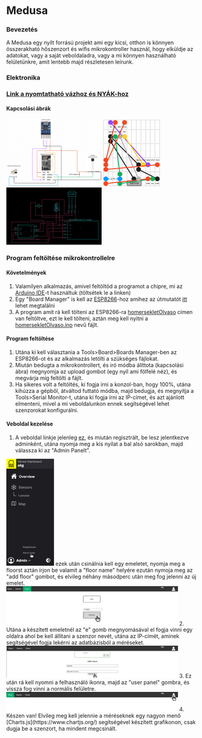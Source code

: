 # Medusa
### Bevezetés
A Medusa egy nyílt forrású projekt ami egy kicsi, otthon is könnyen összerakható hőszenzort és wifis mikrokontroller használ, hogy elküldje az adatokat, vagy a saját veboldaladra, vagy a mi könnyen használható felületünkre, amit lentebb majd részletesen leírunk. 
### Elektronika
### [Link a nyomtatható vázhoz és NYÁK-hoz](https://www.printables.com/model/394252-case-for-medusa-temperature-sensor/files)
#### Kapcsolási ábrák
<img src="https://github.com/JosephTheSmartPers/Medusa/blob/main/wiring.png" width="50%" height="50%" /> <img src="https://github.com/JosephTheSmartPers/Medusa/blob/main/sodering.png" width="30%" height="30%" /> <img src="https://github.com/JosephTheSmartPers/Medusa/blob/main/wiring2.png" width="50%" height="50%" /> 

### Program feltöltése mikrokontrollelre
#### Követelmények
1. Valamilyen alkalmazás, amivel feltöltöd a programot a chipre, mi az [Arduino IDE](https://www.arduino.cc/en/donate/)-t használtuk (töltsétek le a linken)
2. Egy "Board Manager" is kell az [ESP8266](https://en.wikipedia.org/wiki/ESP8266)-hoz amihez az útmutatót [itt](https://arduino.esp8266.com/stable/package_esp8266com_index.json) lehet megtalálni
3. A program amit rá kell tölteni az ESP8266-ra [homersekletOlvaso](https://github.com/JosephTheSmartPers/Medusa/tree/main) címen van feltöltve, ezt le kell tölteni, aztán meg kell nyitni a [homersekletOlvaso.ino](https://github.com/JosephTheSmartPers/Medusa/blob/main/homersekletOlvaso/homersekletOlvaso.ino) nevű fájlt.
#### Program feltöltése
1. Utána ki kell választania a Tools>Board>Boards Manager-ben az ESP8266-ot és az alkalmazás letölti a szükséges fájlokat.
2. Miután bedugta a mikrokontrollert, és iró módba álíttota (kapcsolási ábra) megnyomja az upload gombot (egy nyíl ami fölfelé néz), és megvárja míg feltölti a fájlt.
3. Ha sikeres volt a feltöltés, ki fogja írni a konzol-ban, hogy 100%, utána kihúzza a gépből, átváltod futtató módba, majd bedugja, és megnyitja a 
Tools>Serial Monitor-t, utána ki fogja írni az IP-címet, és azt ajánlott elmenteni, mivel a mi veboldalunkon ennek segítségével lehet szenzorokat konfigurálni.
#### Veboldal kezelése
1. A veboldal linkje jelenleg [ez](http://139.162.189.55/sensor/home.php), és miután regisztrált, be lesz jelentkezve adminként, utána nyomja meg a kis nyilat a bal alsó sarokban, majd válassza ki az "Admin Panelt". 
<img src="https://github.com/JosephTheSmartPers/Medusa/blob/main/admin%20panel.png" width="25%" height="25%" />
ezek után csinálnia kell egy emeletet, nyomja meg a floorst aztán írjon be valamit a "floor name" helyére ezután nymoja meg az "add floor" gombot, és elvileg néhány másodperc után meg fog jelenni az új emelet. 
<img src="https://github.com/JosephTheSmartPers/Medusa/blob/main/add%20floor.png" width="90%" height="90%" />
2.  Utána a készített emeletnél az "e" gomb megnyomásával el fogja vinni egy oldalra ahol be kell állítani a szenzor nevét, utána az IP-címét, aminek segítségével fogja lekérni az adatbázisból a méréseket. 
<img src="https://github.com/JosephTheSmartPers/Medusa/blob/main/add%20sensor.png" width="90%" height="90%" /> 
3.  Ez után rá kell nyomni a felhasználó ikonra, majd az "user panel" gombra, és vissza fog vinni a normális felületre.
<img src="https://github.com/JosephTheSmartPers/Medusa/blob/main/user.png" width="90%" height="90%" />
4.  Készen van! Elvileg meg kell jelennie a méréseknek egy nagyon menő [Charts.js](https://www.chartjs.org/) segítségével készített grafikonon, csak dugja be a szenzort, ha mindent megcsinált.
